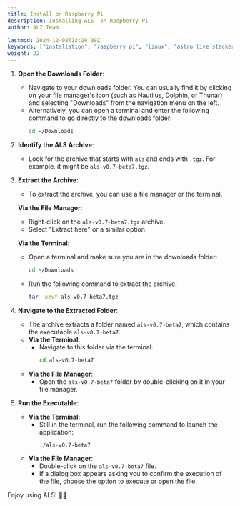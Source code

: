 ```yaml
---
title: Install on Raspberry Pi
description: Installing ALS  on Raspberry Pi
author: ALZ Team

lastmod: 2024-12-08T13:29:09Z
keywords: ["installation", "raspberry pi", "linux", "astro live stacker", "guide"]
weight: 22
---
```


1. **Open the Downloads Folder**:
   - Navigate to your downloads folder. You can usually find it by clicking on your file manager's icon (such as Nautilus, Dolphin, or Thunar) and selecting "Downloads" from the navigation menu on the left.
   - Alternatively, you can open a terminal and enter the following command to go directly to the downloads folder:
     ```bash
     cd ~/Downloads
     ```

2. **Identify the ALS Archive**:
   - Look for the archive that starts with `als` and ends with `.tgz`. For example, it might be `als-v0.7-beta7.tgz`.

3. **Extract the Archive**:
   - To extract the archive, you can use a file manager or the terminal.
   
   **Via the File Manager**:
     - Right-click on the `als-v0.7-beta7.tgz` archive.
     - Select "Extract here" or a similar option.
   
   **Via the Terminal**:
     - Open a terminal and make sure you are in the downloads folder:
       ```bash
       cd ~/Downloads
       ```
     - Run the following command to extract the archive:
       ```bash
       tar -xzvf als-v0.7-beta7.tgz
       ```

4. **Navigate to the Extracted Folder**:
   - The archive extracts a folder named `als-v0.7-beta7`, which contains the executable `als-v0.7-beta7`.
   - **Via the Terminal**:
     - Navigate to this folder via the terminal:
       ```bash
       cd als-v0.7-beta7
       ```
   - **Via the File Manager**:
     - Open the `als-v0.7-beta7` folder by double-clicking on it in your file manager.

5. **Run the Executable**:
   - **Via the Terminal**:
     - Still in the terminal, run the following command to launch the application:
       ```bash
       ./als-v0.7-beta7
       ```
   - **Via the File Manager**:
     - Double-click on the `als-v0.7-beta7` file.
     - If a dialog box appears asking you to confirm the execution of the file, choose the option to execute or open the file.

Enjoy using ALS! 🚀✨
